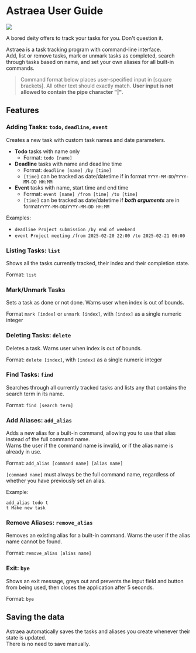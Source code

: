 # Astraea User Guide

![](https://changjy81.github.io/ip/Ui.png)

A bored deity offers to track your tasks for you. Don't question it.

Astraea is a task tracking program with command-line interface.   
Add, list or remove tasks, mark or unmark tasks as
completed, search through tasks based on name, and set your own aliases for all built-in commands.

>Command format below places user-specified input in [square brackets]. All other text should exactly match.
>**User input is not allowed to contain the pipe character "|"**.

## Features

### Adding Tasks: `todo`, `deadline`, `event`

Creates a new task with custom task names and date parameters.

- **Todo** tasks with name only
  - Format: `todo [name]`
- **Deadline** tasks with name and deadline time
  - Format: `deadline [name] /by [time]`
  - `[time]` can be tracked as date/datetime if in format `YYYY-MM-DD`/`YYYY-MM-DD HH:MM`
- **Event** tasks with name, start time and end time
  - Format: `event [name] /from [time] /to [time]`
  - `[time]` can be tracked as date/datetime if **_both arguments_** are in format`YYYY-MM-DD`/`YYYY-MM-DD HH:MM`

Examples: 
- `deadline Project submission /by end of weekend`
- `event Project meeting /from 2025-02-20 22:00 /to 2025-02-21 00:00`

### Listing Tasks: `list`

Shows all the tasks currently tracked, their index and their completion state.

Format: `list`

### Mark/Unmark Tasks

Sets a task as done or not done. Warns user when index is out of bounds.

Format `mark [index]` or `unmark [index]`, with `[index]` as a single numeric integer

### Deleting Tasks: `delete`

Deletes a task. Warns user when index is out of bounds.

Format: `delete [index]`, with `[index]` as a single numeric integer

### Find Tasks: `find`

Searches through all currently tracked tasks and lists any that contains the search term in its name.

Format: `find [search term]`

### Add Aliases: `add_alias`

Adds a new alias for a built-in command, allowing you to use that alias instead of the full command name.  
Warns the user if the command name is invalid, or if the alias name is already in use.

Format: `add_alias [command name] [alias name]`

`[command name]` must always be the full command name, regardless of whether you have previously set an alias.

Example:
```angular2html
add_alias todo t
t Make new task
```

### Remove Aliases: `remove_alias`

Removes an existing alias for a built-in command. Warns the user if the alias name cannot be found.  

Format: `remove_alias [alias name]`

### Exit: `bye`

Shows an exit message, greys out and prevents the input field and button from being used, then closes the application
after 5 seconds.

Format: `bye`

## Saving the data

Astraea automatically saves the tasks and aliases you create whenever their state is updated.  
There is no need to save manually.